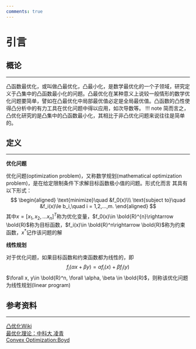 ```yaml
---
comments: true
---
```

# 引言
## 概论
---
凸函数最优化，或叫做凸最优化，凸最小化，是数学最优化的一个子领域，研究定义于凸集中的凸函数最小化的问题。凸最优化在某种意义上说较一般情形的数学优化问题要简单，譬如在凸最优化中局部最优值必定是全局最优值。凸函数的凸性使得凸分析中的有力工具在优化问题中得以应用，如次导数等。
!!! note
    简而言之，凸优化研究的是凸集中的凸函数最小化，其相比于非凸优化问题来说往往是简单的。
## 定义
---
**优化问题**


优化问题(optimization problem)，又称数学规划(mathematical optimization problem)，是在给定限制条件下求解目标函数极小值的问题。形式化而言
其具有以下形式：
$$
\begin{aligned}
\text{minimize}\quad &f_0(x)\\\
\text{subject to}\quad &f_i(x)\le b_i,\quad i = 1,2,...,m.
\end{aligned}
$$
其中$x=[x_1, x_2, ...x_n]^T$称为优化变量，$f_0(x)\in \bold{R}^{n}\rightarrow \bold{R}$称为目标函数，$f_i(x)\in \bold{R}^n\rightarrow \bold{R}$称为约束函数，$x^{*}$记作该问题的解

**线性规划**

对于优化问题，如果目标函数和约束函数都为线性的，即
$$
f_i(\alpha x + \beta y) = \alpha f_i(x) + \beta f_i(y)
$$
$\forall x, y\in \bold{R}^n, \forall \alpha, \beta \in \bold{R}$，则称该优化问题为线性规划(linear program)
## 参考资料
---
[凸优化Wiki](https://zh.wikipedia.org/wiki/%E5%87%B8%E5%84%AA%E5%8C%96)  
[最优化理论：中科大 凌青](https://www.bilibili.com/video/BV1Jt411p7jE/?p=1&vd_source=0c8eee1d3ad4afe108dd53b7f03207b3)  
[Convex Optimization:Boyd](https://stanford.edu/~boyd/cvxbook/bv_cvxbook.pdf)